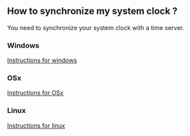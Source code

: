 ## How to synchronize my system clock ?

You need to synchronize your system clock with a time server.

### Windows

<a href="https://www.groovypost.com/howto/synchronize-clock-windows-10-with-internet-atomic-time/#:~:text=The%20easiest%20way%20to%20synchronize,%2C%20time%2C%20%26%20regional%20settings." target="_blank">Instructions for windows</a>

### OSx

<a href="https://www.macinstruct.com/tutorials/synchronize-your-macs-clock-with-a-time-server/" target="_blank">Instructions for OSx</a>

### Linux

<a href="https://www.vmware.com/support/vcm/doc/help/vcm-57/Content/ProvisioningHW/ProvHW_GS_Task_Provision_UNIX_ntp.htm" target="_blank">Instructions for linux</a>